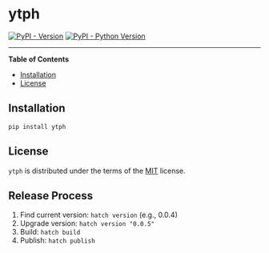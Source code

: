 # ytph

[![PyPI - Version](https://img.shields.io/pypi/v/ytph.svg)](https://pypi.org/project/ytph)
[![PyPI - Python Version](https://img.shields.io/pypi/pyversions/ytph.svg)](https://pypi.org/project/ytph)

-----

**Table of Contents**

- [Installation](#installation)
- [License](#license)

## Installation

```console
pip install ytph
```

## License

`ytph` is distributed under the terms of the [MIT](https://spdx.org/licenses/MIT.html) license.


## Release Process

1. Find current version: `hatch version` (e.g., 0.0.4)
2. Upgrade version: `hatch version "0.0.5"`
3. Build: `hatch build`
4. Publish: `hatch publish`
